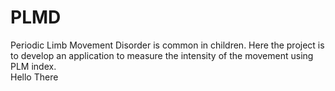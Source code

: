# PLMD
Periodic Limb Movement Disorder is common in children. Here the project is to develop an application to measure the intensity of the movement using PLM index.  
Hello There
